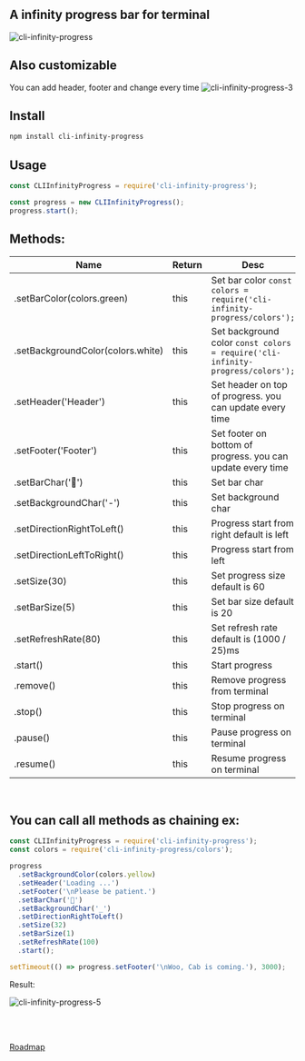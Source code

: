 ## A infinity progress bar for terminal

![cli-infinity-progress](https://user-images.githubusercontent.com/1549069/112765222-6a7f9a00-9021-11eb-811a-76abcaee1139.gif)

## Also customizable

You can add header, footer and change every time
![cli-infinity-progress-3](https://user-images.githubusercontent.com/1549069/112822071-b15ea580-909c-11eb-8b7e-cd4e2a2fbbeb.gif)

## Install

```bash
npm install cli-infinity-progress
```

## Usage

```js
const CLIInfinityProgress = require('cli-infinity-progress');

const progress = new CLIInfinityProgress();
progress.start();
```

## Methods:

| Name                              | Return | Desc                                                                           |
| --------------------------------- | ------ | ------------------------------------------------------------------------------ |
| .setBarColor(colors.green)        | this   | Set bar color `const colors = require('cli-infinity-progress/colors');`        |
| .setBackgroundColor(colors.white) | this   | Set background color `const colors = require('cli-infinity-progress/colors');` |
| .setHeader('Header')              | this   | Set header on top of progress. you can update every time                       |
| .setFooter('Footer')              | this   | Set footer on bottom of progress. you can update every time                    |
| .setBarChar('🚕')                 | this   | Set bar char                                                                   |
| .setBackgroundChar('-')           | this   | Set background char                                                            |
| .setDirectionRightToLeft()        | this   | Progress start from right default is left                                      |
| .setDirectionLeftToRight()        | this   | Progress start from left                                                       |
| .setSize(30)                      | this   | Set progress size default is 60                                                |
| .setBarSize(5)                    | this   | Set bar size default is 20                                                     |
| .setRefreshRate(80)               | this   | Set refresh rate default is (1000 / 25)ms                                      |
| .start()                          | this   | Start progress                                                                 |
| .remove()                         | this   | Remove progress from terminal                                                  |
| .stop()                           | this   | Stop progress on terminal                                                      |
| .pause()                          | this   | Pause progress on terminal                                                     |
| .resume()                         | this   | Resume progress on terminal                                                    |

<br />

## You can call all methods as chaining ex:

```js
const CLIInfinityProgress = require('cli-infinity-progress');
const colors = require('cli-infinity-progress/colors');

progress
  .setBackgroundColor(colors.yellow)
  .setHeader('Loading ...')
  .setFooter('\nPlease be patient.')
  .setBarChar('🚕')
  .setBackgroundChar('_')
  .setDirectionRightToLeft()
  .setSize(32)
  .setBarSize(1)
  .setRefreshRate(100)
  .start();

setTimeout(() => progress.setFooter('\nWoo, Cab is coming.'), 3000);
```

Result:

![cli-infinity-progress-5](https://user-images.githubusercontent.com/1549069/112892939-3b375e80-90ef-11eb-8d42-1a02e65dbd6d.gif)

<br /><br />

[Roadmap](https://github.com/behnammodi/cli-infinity-progress/projects/1)

